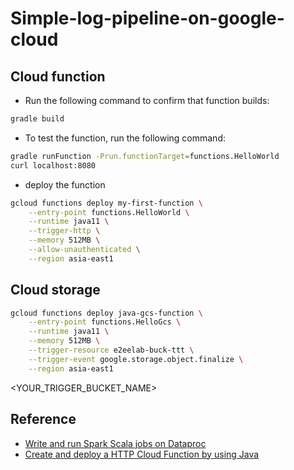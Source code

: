 # Simple-log-pipeline-on-google-cloud

## Cloud function

- Run the following command to confirm that function builds:
```bash
gradle build
```

- To test the function, run the following command:
```bash
gradle runFunction -Prun.functionTarget=functions.HelloWorld
curl localhost:8080
```

- deploy the function
```bash
gcloud functions deploy my-first-function \
    --entry-point functions.HelloWorld \
    --runtime java11 \
    --trigger-http \
    --memory 512MB \
    --allow-unauthenticated \
    --region asia-east1
```

## Cloud storage

```bash
gcloud functions deploy java-gcs-function \
    --entry-point functions.HelloGcs \
    --runtime java11 \
    --memory 512MB \
    --trigger-resource e2eelab-buck-ttt \
    --trigger-event google.storage.object.finalize \
    --region asia-east1
```
<YOUR_TRIGGER_BUCKET_NAME>
## Reference
- [Write and run Spark Scala jobs on Dataproc](https://cloud.google.com/dataproc/docs/tutorials/spark-scala)
- [Create and deploy a HTTP Cloud Function by using Java](https://cloud.google.com/functions/docs/create-deploy-http-java)